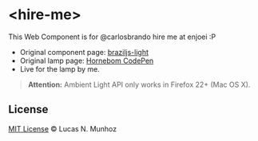 # &lt;hire-me&gt;

This Web Component is for @carlosbrando hire me at enjoei :P 

- Original component page: [braziljs-light](https://github.com/braziljs/braziljs-light)
- Original lamp page: [Hornebom CodePen](http://codepen.io/Hornebom/pen/clDsr)
- Live for the lamp by me.

> **Attention:** Ambient Light API only works in Firefox 22+ (Mac OS X).

## License
[MIT License](http://lnmunhoz.mit-license.org) © Lucas N. Munhoz
